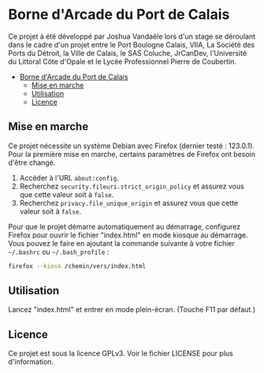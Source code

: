 # Borne d'Arcade du Port de Calais

Ce projet à été développé par Joshua Vandaële lors d'un stage se déroulant dans le cadre d'un projet entre le Port Boulogne Calais, VIIA, La Société des Ports du Détroit, la Ville de Calais, le SAS Coluche, JrCanDev, l'Université du Littoral Côte d'Opale et le Lycée Professionnel Pierre de Coubertin.

- [Borne d'Arcade du Port de Calais](#borne-darcade-du-port-de-calais)
  - [Mise en marche](#mise-en-marche)
  - [Utilisation](#utilisation)
  - [Licence](#licence)

## Mise en marche

Ce projet nécessite un système Debian avec Firefox (dernier testé : 123.0.1). Pour la première mise en marche, certains paramètres de Firefox ont besoin d'être changé.

1. Accéder à l'URL `about:config`.
2. Recherchez `security.fileuri.strict_origin_policy` et assurez vous que cette valeur soit à `false`.
3. Recherchez `privacy.file_unique_origin` et assurez vous que cette valeur soit à `false`.

Pour que le projet démarre automatiquement au démarrage, configurez Firefox pour ouvrir le fichier "index.html" en mode kiosque au démarrage. Vous pouvez le faire en ajoutant la commande suivante à votre fichier `~/.bashrc` ou `~/.bash_profile` :

```bash
firefox --kiosk /chemin/vers/index.html
```

## Utilisation

Lancez "index.html" et entrer en mode plein-écran. (Touche F11 par défaut.)

## Licence

Ce projet est sous la licence GPLv3. Voir le fichier LICENSE pour plus d'information.
